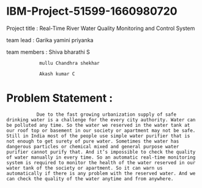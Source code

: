 # IBM-Project-51599-1660980720
 Project title : Real-Time River Water Quality Monitoring and Control System
 
 
 team lead : Garika yamini priyanka 
 
 team members : Shiva bharathi S
 
                mullu Chandhra shekhar 
             
                Akash kumar C
                
 # Problem Statement :
 
 
               Due to the fast growing urbanization supply of safe drinking water is a challenge for the every city authority. Water can be polluted any time. So the water we reserved in the water tank at our roof top or basement in our society or apartment may not be safe. Still in India most of the people use simple water purifier that is not enough to get surety of pure water. Sometimes the water has dangerous particles or chemical mixed and general purpose water purifier cannot purify that. And it’s impossible to check the quality of water manually in every time. So an automatic real-time monitoring system is required to monitor the health of the water reserved in our water tank of the society or apartment. So it can warn us automatically if there is any problem with the reserved water. And we can check the quality of the water anytime and from anywhere.
